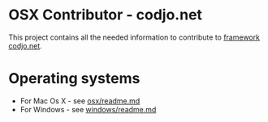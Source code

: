 OSX Contributor - codjo.net
============================

This project contains all the needed information to contribute to [framework codjo.net](http://codjo.net).

# Operating systems

* For Mac Os X - see [osx/readme.md](./codjo-install-osx/tree/master/osx)
* For Windows - see [windows/readme.md](./codjo-install-osx/tree/master/windows)


